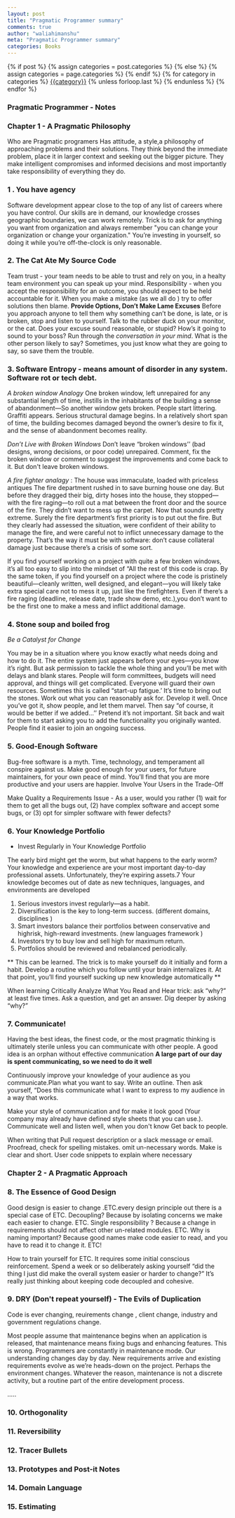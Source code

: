 ```yaml
---
layout: post
title: "Pragmatic Programmer summary"
comments: true
author: "waliahimanshu"
meta: "Pragmatic Programmer summary"
categories: Books
---
```

 
<div class="post-categories">
  {% if post %}
    {% assign categories = post.categories %}
  {% else %}
    {% assign categories = page.categories %}
  {% endif %}
  {% for category in categories %}
  <a href="{{site.baseurl}}/categories/#{{category|slugize}}">{{category}}</a>
  {% unless forloop.last %}&nbsp;{% endunless %}
  {% endfor %}
</div>

### Pragmatic Programmer - Notes

### Chapter 1 - A Pragmatic Philosophy

Who are Pragmatic programers
Has attitude, a style,a philosophy of approaching problems and their solutions.
They think beyond the immediate problem, place it in  larger context and seeking out the bigger picture. 
They make intelligent compromises and informed decisions and most importantly take responsibility of everything they do.

### 1 . You have agency
Software development appear close to the top of any list of careers where
you have control. Our skills are in demand, our knowledge crosses geographic
boundaries, we can work remotely. Trick is to ask for anything you want from organization and always remember "you can change your organization or change your organization."
You’re investing in yourself, so doing it while you’re off-the-clock is only reasonable.

### 2. The Cat Ate My Source Code
Team trust - your team needs to be able to trust and rely on you, in a healty team environment you can speak up your mind.
Responsibility - when you accept the responsibility for an outcome, you should expect to be held accountable for it. When you make a mistake (as we all do ) try to offer solutions then blame.
**Provide Options, Don’t Make Lame Excuses**
Before you approach anyone to tell them why something can’t be done, is
late, or is broken, stop and listen to yourself. Talk to the rubber duck on your monitor, or the cat. Does your excuse sound reasonable, or stupid? How’s it going to sound to your boss?
Run through the *conversation in your mind*. What is the other person likely
to say? Sometimes, you just know what they are going to
say, so save them the trouble.

### 3. Software Entropy - means amount of disorder in any system. Software rot or tech debt.

*A broken window Analogy* 
One broken window, left unrepaired for any substantial length of time, instills
in the inhabitants of the building a sense of abandonment—So another window gets broken.
People start littering. Graffiti appears. Serious structural damage begins. In
a relatively short span of time, the building becomes damaged beyond the
owner’s desire to fix it, and the sense of abandonment becomes reality.

*Don’t Live with Broken Windows*
Don’t leave “broken windows’’ (bad designs, wrong decisions, or poor code)
unrepaired.  Comment, fix the broken window or comment to suggest the improvements and come back to it. But don't leave broken windows.

*A fire fighter analagy* : 
The house was immaculate, loaded with priceless antiques
The fire department rushed in to save burning house one day. But before they
dragged their big, dirty hoses into the house, they stopped—with the fire
raging—to roll out a mat between the front door and the source of the fire.
They didn’t want to mess up the carpet.
Now that sounds pretty extreme. Surely the fire department’s first priority is
to put out the fire. But they clearly had assessed
the situation, were confident of their ability to manage the fire, and were
careful not to inflict unnecessary damage to the property. That’s the way it
must be with software: don’t cause collateral damage just because there’s a
crisis of some sort.

If you find yourself working on a project with quite a few broken windows, it’s all too easy to slip into the mindset of “All the rest of this code is crap. By the same token, if you find yourself on a project where the code is
pristinely beautiful—cleanly written, well designed, and elegant—you will
likely take extra special care not to mess it up, just like the firefighters. Even if there’s a fire raging (deadline, release date, trade show demo, etc.),you don’t want to be the first one to make a mess and inflict additional damage.

### 4. Stone soup and boiled frog
*Be a Catalyst for Change*

You may be in a situation where you know exactly what needs doing and how
to do it. The entire system just appears before your eyes—you know it’s right.
But ask permission to tackle the whole thing and you’ll be met with delays
and blank stares. People will form committees, budgets will need approval,
and things will get complicated. Everyone will guard their own resources.
Sometimes this is called “start-up fatigue.’
It’s time to bring out the stones. Work out what you can reasonably ask for.
Develop it well. Once you’ve got it, show people, and let them marvel. Then
say “of course, it would be better if we added…’’ Pretend it’s not important.
Sit back and wait for them to start asking you to add the functionality you
originally wanted. People find it easier to join an ongoing success.

### 5. Good-Enough Software
Bug-free software is a myth.
Time, technology, and temperament all conspire against us.
Make good enough for your users, for future maintainers, for your own peace of mind. You’ll find that you are more productive and your users are happier.
Involve Your Users in the Trade-Off

Make Quality a Requirements Issue - As a user,
would you rather (1) wait for them to get all the bugs out, (2) have complex
software and accept some bugs, or (3) opt for simpler software with fewer
defects?


### 6. Your Knowledge Portfolio
- Invest Regularly in Your Knowledge Portfolio

The early bird might get the worm, but what happens to the early worm?
Your knowledge and
experience are your most important day-to-day professional assets.
Unfortunately, they’re expiring assets.7 Your knowledge becomes out of date
as new techniques, languages, and environments are developed

1. Serious investors invest regularly—as a habit.
2. Diversification is the key to long-term success. (different domains, disciplines )
3. Smart investors balance their portfolios between conservative and highrisk,
high-reward investments. (new languages framework )
4. Investors try to buy low and sell high for maximum return.
5. Portfolios should be reviewed and rebalanced periodically.

** This can be learned. The trick is to make yourself do it initially and
form a habit. Develop a routine which you follow until your brain internalizes
it. At that point, you’ll find yourself sucking up new knowledge automatically **

When learning Critically Analyze What You Read and Hear
trick: ask “why?” at least five times. Ask a question,
and get an answer. Dig deeper by asking “why?”


### 7. Communicate!

Having the best ideas, the finest code, or the most
pragmatic thinking is ultimately sterile unless you can communicate with
other people. A good idea is an orphan without effective communication
**A large part of our day is spent communicating, so we need to do it well**

Continuously improve your knowledge of your audience as you communicate.Plan what you want to say. Write an outline. Then ask yourself, “Does this
communicate what I want to express to my audience in a way that works.

Make your style of communication and for make it look good (Your company may already have defined style sheets that you can use.).
Communicate well and listen well, when you don't know Get back to people.

When writing that Pull request description or a slack message or email.
Proofread, check for spelling mistakes. omit un-necessary words. Make is clear and short. User code snippets to explain where necessary 

### Chapter 2 - A Pragmatic Approach

### 8. The Essence of Good Design
Good design is easier to change .ETC.every design principle out there is a special case of ETC.
Decoupling? Because by isolating concerns we make each easier to change. ETC.
Single responsibility ? Because a change in requirements should not affect other un-related modules. ETC.
Why is naming important? Because good names make code easier to read,
and you have to read it to change it. ETC!

How to train yourself for ETC. It requires some initial conscious reinforcement. Spend a week or so deliberately
asking yourself “did the thing I just did make the overall system easier
or harder to change?” It’s really just thinking about keeping code
decoupled and cohesive.

### 9. DRY (Don't repeat yourself) - The Evils of Duplication
Code is ever changing, reuirements change , client change, industry and government regulations change.

Most people assume that maintenance begins when an application is released,
that maintenance means fixing bugs and enhancing features. This is wrong. Programmers are constantly in maintenance mode. Our
understanding changes day by day. New requirements arrive and existing
requirements evolve as we’re heads-down on the project. Perhaps the environment changes. Whatever the reason, maintenance is not a discrete activity, but a routine part of the entire development process.

.....

### 10. Orthogonality


### 11. Reversibility


### 12. Tracer Bullets

### 13. Prototypes and Post-it Notes


### 14. Domain Language


### 15. Estimating


